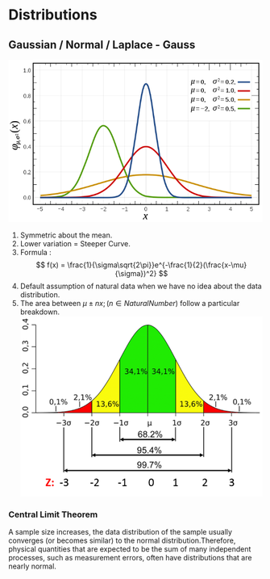 # Distributions

## Gaussian / Normal / Laplace - Gauss 

![Normal Distribution](./img/NormalDistribution.png)

1. Symmetric about the mean. 
2. Lower variation = Steeper Curve.
3. Formula : 
$$ f(x) = \frac{1}{\sigma\sqrt{2\pi}}e^{-\frac{1}{2}(\frac{x-\mu}{\sigma})^2} $$
4. Default assumption of natural data when we have no idea about the data distribution.
5. The area between $\mu \pm nx ; (n \in Natural Number)$ follow a particular breakdown.
![Normal Distribution Breakdown](./img/NormalDistributionBreakdown.png)

### Central Limit Theorem

A sample size increases, the data distribution of the sample usually converges (or becomes similar) to the normal distribution.Therefore, physical quantities that are expected to be the sum of many independent processes, such as measurement errors, often have distributions that are nearly normal.